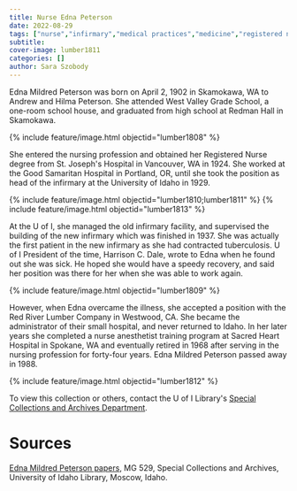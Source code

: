 ```yaml
---
title: Nurse Edna Peterson
date: 2022-08-29
tags: ["nurse","infirmary","medical practices","medicine","registered nurse"]
subtitle: 
cover-image: lumber1811
categories: []
author: Sara Szobody
---
```


Edna Mildred Peterson was born on April 2, 1902 in Skamokawa, WA to Andrew and Hilma Peterson. She attended West Valley Grade School, a one-room school house, and graduated from high school at Redman Hall in Skamokawa.

{% include feature/image.html objectid="lumber1808" %}

She entered the nursing profession and obtained her Registered Nurse degree from St. Joseph's Hospital in Vancouver, WA in 1924. She worked at the Good Samaritan Hospital in Portland, OR, until she took the position as head of the infirmary at the University of Idaho in 1929.

{% include feature/image.html objectid="lumber1810;lumber1811" %}
{% include feature/image.html objectid="lumber1813" %}

At the U of I, she managed the old infirmary facility, and supervised the building of the new infirmary which was finished in 1937. She was actually the first patient in the new infirmary as she had contracted tuberculosis. U of I President of the time, Harrison C. Dale, wrote to Edna when he found out she was sick. He hoped she would have a speedy recovery, and said her position was there for her when she was able to work again.

{% include feature/image.html objectid="lumber1809" %}

However, when Edna overcame the illness, she accepted a position with the Red River Lumber Company in Westwood, CA. She became the administrator of their small hospital, and never returned to Idaho. In her later years she completed a nurse anesthetist training program at Sacred Heart Hospital in Spokane, WA and eventually retired in 1968 after serving in the nursing profession for forty-four years. Edna Mildred Peterson passed away in 1988.

{% include feature/image.html objectid="lumber1812" %}

To view this collection or others, contact the U of I Library's [Special Collections and Archives Department](https://www.lib.uidaho.edu/special-collections/).

# Sources

[Edna Mildred Peterson papers](https://archiveswest.orbiscascade.org/ark:80444/xv114102), MG 529, Special Collections and Archives, University of Idaho Library, Moscow, Idaho.
